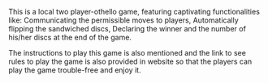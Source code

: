 This is a local two player-othello game, featuring captivating functionalities like: Communicating the permissible moves to players, Automatically flipping the sandwiched discs, Declaring the winner and the number of his/her discs at the end of the game.

The instructions to play this game is also mentioned and the link to see rules to play the game is also provided in website so that the players can play the game trouble-free and enjoy it.
